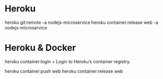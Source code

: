 # Heroku

heroku git:remote -a nodejs-microservice
heroku container:release web -a nodejs-microservice



# Heroku & Docker
heroku container:login = Login to Heroku’s container registry.

heroku container:push web heroku container:release web

